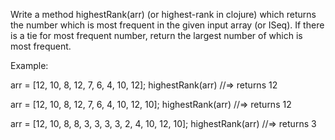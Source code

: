 Write a method highestRank(arr) (or highest-rank in clojure) which returns the number which is most frequent in the given input array (or ISeq). If there is a tie for most frequent number, return the largest number of which is most frequent.

Example:

arr = [12, 10, 8, 12, 7, 6, 4, 10, 12];
highestRank(arr) //=> returns 12

arr = [12, 10, 8, 12, 7, 6, 4, 10, 12, 10];
highestRank(arr) //=> returns 12

arr = [12, 10, 8, 8, 3, 3, 3, 3, 2, 4, 10, 12, 10];
highestRank(arr) //=> returns 3
